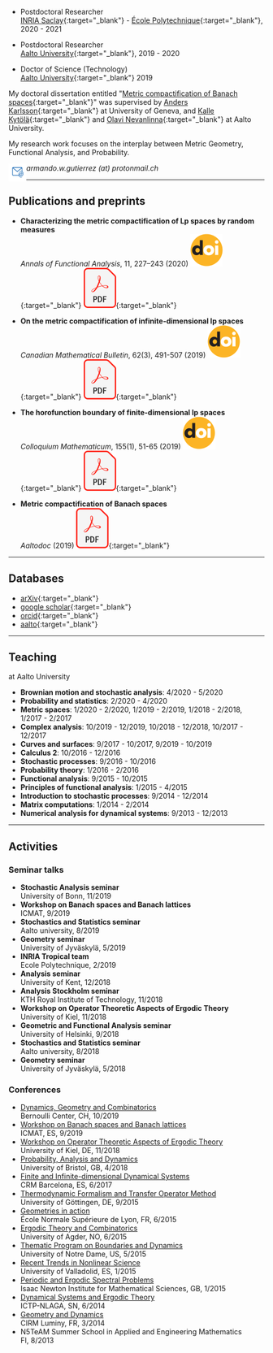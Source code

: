
* Postdoctoral Researcher  
[INRIA Saclay][inria]{:target="_blank"} - [École Polytechnique][lX]{:target="_blank"}, 2020 - 2021  

* Postdoctoral Researcher  
[Aalto University][aalto]{:target="_blank"}, 2019 - 2020  

* Doctor of Science (Technology)  
[Aalto University][aalto]{:target="_blank"} 2019  


My doctoral dissertation entitled "[Metric compactification of Banach spaces][thesis]{:target="_blank"}" was supervised by [Anders Karlsson][karlsson]{:target="_blank"} at University of Geneva, and [Kalle Kytölä][kytola]{:target="_blank"} and [Olavi Nevanlinna][nevanlinna]{:target="_blank"} at Aalto University.

My research work focuses on the interplay between Metric Geometry, Functional Analysis, and Probability. 

<img src="./e-mail.png" align="left" width="35" height="35" padding:2> _armando.w.gutierrez (at) protonmail.ch_

[inria]: https://www.inria.fr/en/centre-inria-saclay-ile-de-france
[lX]: https://www.polytechnique.edu/
[aalto]: https://www.aalto.fi/en
[thesis]: https://aaltodoc.aalto.fi/handle/123456789/41224
[karlsson]: https://www.unige.ch/math/folks/karlsson/
[kytola]: https://math.aalto.fi/~kkytola/
[nevanlinna]: https://math.aalto.fi/en/people/olavi.nevanlinna

* * *

## Publications and preprints 

- **Characterizing the metric compactification of Lp spaces by random measures**  
_Annals of Functional Analysis_, 11, 227–243 (2020) [![DOI]][p3doi]{:target="_blank"}  [![PDF]][p3pdf]{:target="_blank"} 

- **On the metric compactification of infinite-dimensional lp spaces**  
_Canadian Mathematical Bulletin_, 62(3), 491-507 (2019) 
[![DOI]][p2doi]{:target="_blank"}  [![PDF]][p2pdf]{:target="_blank"} 

- **The horofunction boundary of finite-dimensional lp spaces**  
_Colloquium Mathematicum_, 155(1), 51-65 (2019) 
[![DOI]][p1doi]{:target="_blank"}
[![PDF]][p1pdf]{:target="_blank"} 

- **Metric compactification of Banach spaces**  
_Aaltodoc_ (2019) [![PDF]][thesispdf]{:target="_blank"} 

[DOI]: ./DOI_logo.svg.png#thumbnail 
[PDF]: ./PDF_file_icon.svg.png#thumbnail

[p1pdf]: ./lphoroboundary_onlinefirst.pdf
[p1doi]: https://doi.org/10.4064/cm7320-3-2018

[p2pdf]: ./lpcompactification_onlinefirst.pdf
[p2doi]: https://www.cambridge.org/core/journals/canadian-mathematical-bulletin/article/on-the-metric-compactification-of-infinitedimensional-ell-p-spaces/BA73E83FEC3E2E7BD7215211C5005EC3/share/1b752366af87d4023e9882f0bbbd700815464f37

[p3pdf]: ./Lpmetricfunctionals.pdf
[p3doi]: https://link.springer.com/content/pdf/10.1007/s43034-019-00024-1.pdf

[thesispdf]: https://aaltodoc.aalto.fi/bitstream/handle/123456789/41224/isbn9789526088112.pdf

<style>
  img[src*="#thumbnail"] {
   width:30px;
   height:30px;
}
</style>  
* * *

## Databases

- [arXiv][arXiv]{:target="_blank"}
- [google scholar][gs]{:target="_blank"}
- [orcid][orcid]{:target="_blank"}
- [aalto][aaltodata]{:target="_blank"}

[arXiv]: https://arxiv.org/a/0000-0001-5010-7103
[gs]: https://scholar.google.fi/citations?hl=en&user=xVvnb7sAAAAJ
[orcid]: https://orcid.org/0000-0001-5010-7103
[aaltodata]: https://research.aalto.fi/en/searchAll/index/?search=armando+gutierrez&pageSize=25&showAdvanced=false&allConcepts=true&inferConcepts=true&searchBy=PartOfNameOrTitle
[rg]: https://www.researchgate.net/profile/Armando_Gutierrez5

* * *

## Teaching

at Aalto University

- **Brownian motion and stochastic analysis**: 4/2020 - 5/2020
- **Probability and statistics**: 2/2020 - 4/2020
- **Metric spaces**: 1/2020 - 2/2020, 1/2019 - 2/2019, 1/2018 - 2/2018, 1/2017 - 2/2017
- **Complex analysis**: 10/2019 - 12/2019, 10/2018 - 12/2018, 10/2017 - 12/2017
- **Curves and surfaces**: 9/2017 - 10/2017, 9/2019 - 10/2019
- **Calculus 2**: 10/2016 - 12/2016
- **Stochastic processes**: 9/2016 - 10/2016
- **Probability theory**: 1/2016 - 2/2016
- **Functional analysis**: 9/2015 - 10/2015
- **Principles of functional analysis**: 1/2015 - 4/2015
- **Introduction to stochastic processes**: 9/2014 - 12/2014
- **Matrix computations**: 1/2014 - 2/2014
- **Numerical analysis for dynamical systems**: 9/2013 - 12/2013

* * *

## Activities

### Seminar talks

- **Stochastic Analysis seminar**   
University of Bonn, 11/2019
- **Workshop on Banach spaces and Banach lattices**    
ICMAT, 9/2019
- **Stochastics and Statistics seminar**    
Aalto university, 8/2019
- **Geometry seminar**    
University of Jyväskylä, 5/2019
- **INRIA Tropical team**   
Ecole Polytechnique, 2/2019
- **Analysis seminar**    
University of Kent, 12/2018
- **Analysis Stockholm seminar**     
KTH Royal Institute of Technology, 11/2018
- **Workshop on Operator Theoretic Aspects of Ergodic Theory**    
University of Kiel, 11/2018
- **Geometric and Functional Analysis seminar**   
University of Helsinki, 9/2018
- **Stochastics and Statistics seminar**    
Aalto university, 8/2018
- **Geometry seminar**    
University of Jyväskylä, 5/2018

### Conferences

- [Dynamics, Geometry and Combinatorics](https://bernoulli.epfl.ch/events/1489)   
Bernoulli Center, CH, 10/2019
- [Workshop on Banach spaces and Banach lattices](https://www.icmat.es/congresos/2019/BSBL/)   
ICMAT, ES, 9/2019
- [Workshop on Operator Theoretic Aspects of Ergodic Theory](https://www.math.uni-kiel.de/analysis/en/haase/otet07)   
University of Kiel, DE, 11/2018
- [Probability, Analysis and Dynamics](https://people.maths.bris.ac.uk/~mb13434/pad18/)   
University of Bristol, GB, 4/2018
- [Finite and Infinite-dimensional Dynamical Systems](http://www.crm.cat/en/Activities/Curs_2016-2017/Pages/C_FIDDS.aspx)   
CRM Barcelona, ES, 6/2017
- [Thermodynamic Formalism and Transfer Operator Method](https://www.uni-math.gwdg.de/Spirit2015/)   
University of Göttingen, DE, 9/2015
- [Geometries in action](http://geometrie.math.cnrs.fr/english.html)   
École Normale Supérieure de Lyon, FR, 6/2015
- [Ergodic Theory and Combinatorics](http://docplayer.net/36069198-Ergodic-theory-and-combinatorics-conference-university-of-agder-kristiansand.html)   
University of Agder, NO, 6/2015
- [Thematic Program on Boundaries and Dynamics](https://www3.nd.edu/~cmnd/programs/cmnd2015/conference/)   
University of Notre Dame, US, 5/2015
- [Recent Trends in Nonlinear Science](http://www.dance-net.org/rtns2015/)   
University of Valladolid, ES, 1/2015
- [Periodic and Ergodic Spectral Problems](https://www.newton.ac.uk/event/pep)   
Isaac Newton Institute for Mathematical Sciences, GB, 1/2015
- [Dynamical Systems and Ergodic Theory](http://indico.ictp.it/event/a13242/)   
ICTP-NLAGA, SN, 6/2014
- [Geometry and Dynamics](https://hasselblatttroubetzkoy.weebly.com/other-event.html)    
CIRM Luminy, FR, 3/2014
- N5TeAM Summer School in Applied and Engineering Mathematics   
FI, 8/2013

<!--
<button onclick="passwd()">Download OskH</button>
<script>
function passwd(){
  var password = prompt('Enter the password to download the file:');
  if(password.toLowerCase() == "apuraha4891"){
    window.open('./OskHuttunenApuraha.pdf')    
  }else{
    alert("incorrect password!! please try again");
  }
}
</script>
-->
